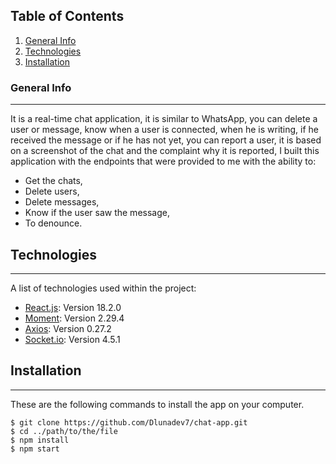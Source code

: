 ## Table of Contents

1. [General Info](#general-info)
2. [Technologies](#technologies)
3. [Installation](#installation)

### General Info

---

It is a real-time chat application, it is similar to WhatsApp, you can delete a user or message,
know when a user is connected, when he is writing, if he received the message or if he has not yet,
you can report a user, it is based on a screenshot of the chat and the complaint why it is reported,
I built this application with the endpoints that were provided to me with the ability to:

- Get the chats,
- Delete users,
- Delete messages,
- Know if the user saw the message,
- To denounce.

## Technologies

---

A list of technologies used within the project:

- [React.js](https://es.reactjs.org/): Version 18.2.0
- [Moment]("https://momentjs.com/): Version 2.29.4
- [Axios](https://axios-http.com/): Version 0.27.2
- [Socket.io](https://socket.io/): Version 4.5.1

## Installation

---

These are the following commands to install the app on your computer.

```
$ git clone https://github.com/Dlunadev7/chat-app.git
$ cd ../path/to/the/file
$ npm install
$ npm start
```
